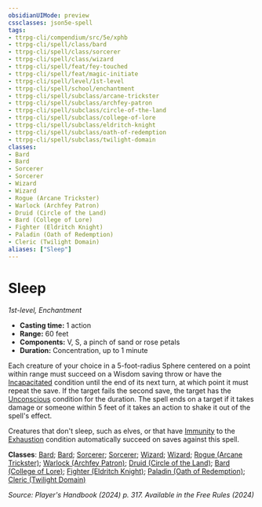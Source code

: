 ```yaml
---
obsidianUIMode: preview
cssclasses: json5e-spell
tags:
- ttrpg-cli/compendium/src/5e/xphb
- ttrpg-cli/spell/class/bard
- ttrpg-cli/spell/class/sorcerer
- ttrpg-cli/spell/class/wizard
- ttrpg-cli/spell/feat/fey-touched
- ttrpg-cli/spell/feat/magic-initiate
- ttrpg-cli/spell/level/1st-level
- ttrpg-cli/spell/school/enchantment
- ttrpg-cli/spell/subclass/arcane-trickster
- ttrpg-cli/spell/subclass/archfey-patron
- ttrpg-cli/spell/subclass/circle-of-the-land
- ttrpg-cli/spell/subclass/college-of-lore
- ttrpg-cli/spell/subclass/eldritch-knight
- ttrpg-cli/spell/subclass/oath-of-redemption
- ttrpg-cli/spell/subclass/twilight-domain
classes:
- Bard
- Bard
- Sorcerer
- Sorcerer
- Wizard
- Wizard
- Rogue (Arcane Trickster)
- Warlock (Archfey Patron)
- Druid (Circle of the Land)
- Bard (College of Lore)
- Fighter (Eldritch Knight)
- Paladin (Oath of Redemption)
- Cleric (Twilight Domain)
aliases: ["Sleep"]
---
```

# Sleep
*1st-level, Enchantment*  

- **Casting time:** 1 action
- **Range:** 60 feet
- **Components:** V, S, a pinch of sand or rose petals
- **Duration:** Concentration, up to 1 minute

Each creature of your choice in a 5-foot-radius Sphere centered on a point within range must succeed on a Wisdom saving throw or have the [Incapacitated](3-Compendium/rules/conditions.md#Incapacitated) condition until the end of its next turn, at which point it must repeat the save. If the target fails the second save, the target has the [Unconscious](3-Compendium/rules/conditions.md#Unconscious) condition for the duration. The spell ends on a target if it takes damage or someone within 5 feet of it takes an action to shake it out of the spell's effect.

Creatures that don't sleep, such as elves, or that have [Immunity](3-Compendium/rules/variant-rules/immunity-xphb.md) to the [Exhaustion](3-Compendium/rules/conditions.md#Exhaustion) condition automatically succeed on saves against this spell.

**Classes**: [Bard](list-spells-classes-bard); [Bard](list-spells-classes-bard); [Sorcerer](list-spells-classes-sorcerer); [Sorcerer](list-spells-classes-sorcerer); [Wizard](list-spells-classes-wizard); [Wizard](list-spells-classes-wizard); [Rogue (Arcane Trickster)](list-spells-classes-rogue-xphb-arcane-trickster-xphb); [Warlock (Archfey Patron)](list-spells-classes-warlock-xphb-archfey-patron-xphb); [Druid (Circle of the Land)](list-spells-classes-druid-xphb-circle-of-the-land-xphb); [Bard (College of Lore)](list-spells-classes-bard-xphb-college-of-lore-xphb); [Fighter (Eldritch Knight)](list-spells-classes-fighter-xphb-eldritch-knight-xphb); [Paladin (Oath of Redemption)](list-spells-classes-paladin-xphb-oath-of-redemption-xge); [Cleric (Twilight Domain)](list-spells-classes-cleric-xphb-twilight-domain-tce)

*Source: Player's Handbook (2024) p. 317. Available in the Free Rules (2024)*